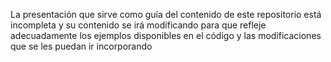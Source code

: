 La presentación que sirve como guía del contenido de este repositorio está incompleta y su contenido se irá modificando para que refleje adecuadamente los ejemplos disponibles en el código y las modificaciones que se les puedan ir incorporando
